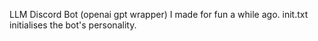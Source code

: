 LLM Discord Bot (openai gpt wrapper) I made for fun a while ago.
init.txt initialises the bot's personality.
